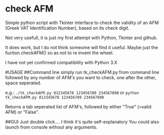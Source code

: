 # check AFM
Simple python script with Tkinter interface to check the validity of an AFM (Greek VAT Identification Number), based on its check digit.

Not very usefull, it is just my first attempt with Python, Tkinter and github.

It does work, but I do not think someome will find it useful. Maybe just the fuction checkAFM() so as not to re invent the wheel.

I have not yet confirmed compatibility with Python 3.X

#USAGE
##Command line
simply run tk_checkAFM.py from command line followed by any number of AFM's you want to check, one after the other, space seperated.

e.g.: 
```./tk_checkAFM.py 012345678 123456789 234567890```
or
```python tk_checkAFM.py 012345678 123456789 234567890```

Returns a tab seperated list of AFM's, followed by either "True" (=valid AFM) or "False".

##GUI
Just double click.... I think it's quite self-explanatory
You could also launch from console without any arguments.
